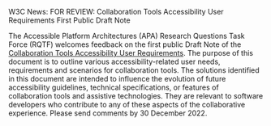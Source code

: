 W3C News:
FOR REVIEW: Collaboration Tools Accessibility User Requirements First Public Draft Note

The Accessible Platform Architectures (APA) Research Questions Task Force (RQTF) welcomes feedback on the first public Draft Note of the [Collaboration Tools Accessibility User Requirements](https://www.w3.org/TR/ctaur/). The purpose of this document is to outline various accessibility-related user needs, requirements and scenarios for collaboration tools. The solutions identified in this document are intended to influence the evolution of future accessibility guidelines, technical specifications, or features of collaboration tools and assistive technologies. They are relevant to software developers who contribute to any of these aspects of the collaborative experience. Please send comments by 30 December 2022.

